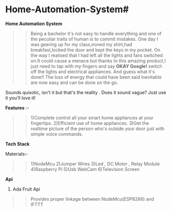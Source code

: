 # Home-Automation-System# 
**Home Automation System**
>>Being a bachelor it's not easy to handle everything and one of the peculiar traits of human is to commit mistakes.
One day I was gearing up for my class,ironed my shirt,had breakfast,locked the door and kept the keys in my pocket.
On the way I realised that I had left all the lights and fans switched on.It could cause a menace but thanks to this amazing product,I just need to tap with my fingers and say **OKAY Google!** switch off the lights and electrical appliances. And guess what it's done!! The loss of energy that could have been said inevitable are now easy and can be done on the go.

Sounds quixotic, isn't it but that's the reality . Does it sound vague? Just use it you'll love it!

**Features** :-

>>1)Complete control all your smart home appliances at your fingertips.
2)Efficient use of home appliances.
3)Get the realtime picture of the person who's outside your door just with simple voice commands.

**Tech Stack**

Materials:-
>>1)NodeMcu
>>2)Jumper Wires
>>3)Led , DC Motor , Relay Module
>>4)Raspberry Pi
>>5)Usb WebCam
>>6)Television Screen

**Api**
1) Ada Fruit Api
  >> Provides proper linkage between NodeMcu(ESP8266) and IFTTT
